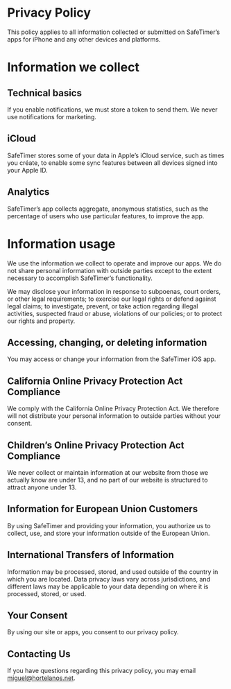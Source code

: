 # Privacy Policy

This policy applies to all information collected or submitted on SafeTimer’s apps for iPhone and any other devices and platforms.

# Information we collect

## Technical basics

If you enable notifications, we must store a token to send them. We never use notifications for marketing.

## iCloud

SafeTimer stores some of your data in Apple’s iCloud service, such as times you créate, to enable some sync features between all devices signed into your Apple ID.

## Analytics

SafeTimer’s app collects aggregate, anonymous statistics, such as the percentage of users who use particular features, to improve the app. 

# Information usage

We use the information we collect to operate and improve our apps. We do not share personal information with outside parties except to the extent necessary to accomplish  SafeTimer’s functionality.

We may disclose your information in response to subpoenas, court orders, or other legal requirements; to exercise our legal rights or defend against legal claims; to investigate, prevent, or take action regarding illegal activities, suspected fraud or abuse, violations of our policies; or to protect our rights and property.

## Accessing, changing, or deleting information

You may access or change your information from the SafeTimer iOS app.

## California Online Privacy Protection Act Compliance

We comply with the California Online Privacy Protection Act. We therefore will not distribute your personal information to outside parties without your consent.

## Children’s Online Privacy Protection Act Compliance

We never collect or maintain information at our website from those we actually know are under 13, and no part of our website is structured to attract anyone under 13.

## Information for European Union Customers

By using  SafeTimer and providing your information, you authorize us to collect, use, and store your information outside of the European Union.

## International Transfers of Information

Information may be processed, stored, and used outside of the country in which you are located. Data privacy laws vary across jurisdictions, and different laws may be applicable to your data depending on where it is processed, stored, or used.

## Your Consent

By using our site or apps, you consent to our privacy policy.

## Contacting Us

If you have questions regarding this privacy policy, you may email miguel@hortelanos.net.
